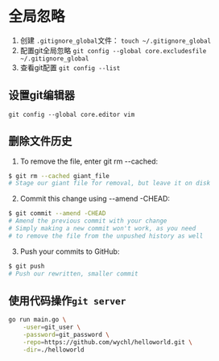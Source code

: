 # 全局忽略

1. 创建 `.gitignore_global`文件： `touch ~/.gitignore_global`
2. 配置git全局忽略 `git config --global core.excludesfile ~/.gitignore_global`
3. 查看git配置 `git config --list`

## 设置git编辑器

`git config --global core.editor vim`

## 删除文件历史

1. To remove the file, enter git rm --cached:

```sh
$ git rm --cached giant_file
# Stage our giant file for removal, but leave it on disk
```

2. Commit this change using --amend -CHEAD:

```sh
$ git commit --amend -CHEAD
# Amend the previous commit with your change
# Simply making a new commit won't work, as you need
# to remove the file from the unpushed history as well
```

3. Push your commits to GitHub:

```sh
$ git push
# Push our rewritten, smaller commit
```

## 使用代码操作`git server`

```sh
go run main.go \
    -user=git_user \
    -password=git_password \
    -repo=https://github.com/wychl/helloworld.git \
    -dir=./helloworld
```
